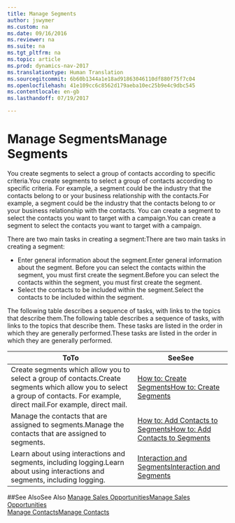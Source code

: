 ```yaml
---
title: Manage Segments
author: jswymer
ms.custom: na
ms.date: 09/16/2016
ms.reviewer: na
ms.suite: na
ms.tgt_pltfrm: na
ms.topic: article
ms.prod: dynamics-nav-2017
ms.translationtype: Human Translation
ms.sourcegitcommit: 6b60b1344a1e18ad91863046110df880f75f7c04
ms.openlocfilehash: 41e109cc6c8562d179aeba10ec25b9e4c9dbc545
ms.contentlocale: en-gb
ms.lasthandoff: 07/19/2017

---
```

# <a name="manage-segments"></a><span data-ttu-id="132b1-102">Manage Segments</span><span class="sxs-lookup"><span data-stu-id="132b1-102">Manage Segments</span></span>
<span data-ttu-id="132b1-103">You create segments to select a group of contacts according to specific criteria.</span><span class="sxs-lookup"><span data-stu-id="132b1-103">You create segments to select a group of contacts according to specific criteria.</span></span> <span data-ttu-id="132b1-104">For example, a segment could be the industry that the contacts belong to or your business relationship with the contacts.</span><span class="sxs-lookup"><span data-stu-id="132b1-104">For example, a segment could be the industry that the contacts belong to or your business relationship with the contacts.</span></span> <span data-ttu-id="132b1-105">You can create a segment to select the contacts you want to target with a campaign.</span><span class="sxs-lookup"><span data-stu-id="132b1-105">You can create a segment to select the contacts you want to target with a campaign.</span></span>

<span data-ttu-id="132b1-106">There are two main tasks in creating a segment:</span><span class="sxs-lookup"><span data-stu-id="132b1-106">There are two main tasks in creating a segment:</span></span>

* <span data-ttu-id="132b1-107">Enter general information about the segment.</span><span class="sxs-lookup"><span data-stu-id="132b1-107">Enter general information about the segment.</span></span> <span data-ttu-id="132b1-108">Before you can select the contacts within the segment, you must first create the segment.</span><span class="sxs-lookup"><span data-stu-id="132b1-108">Before you can select the contacts within the segment, you must first create the segment.</span></span>
* <span data-ttu-id="132b1-109">Select the contacts to be included within the segment.</span><span class="sxs-lookup"><span data-stu-id="132b1-109">Select the contacts to be included within the segment.</span></span>

<span data-ttu-id="132b1-110">The following table describes a sequence of tasks, with links to the topics that describe them.</span><span class="sxs-lookup"><span data-stu-id="132b1-110">The following table describes a sequence of tasks, with links to the topics that describe them.</span></span> <span data-ttu-id="132b1-111">These tasks are listed in the order in which they are generally performed.</span><span class="sxs-lookup"><span data-stu-id="132b1-111">These tasks are listed in the order in which they are generally performed.</span></span>

|<span data-ttu-id="132b1-112">To</span><span class="sxs-lookup"><span data-stu-id="132b1-112">To</span></span> |<span data-ttu-id="132b1-113">See</span><span class="sxs-lookup"><span data-stu-id="132b1-113">See</span></span> |
|---|----|
|<span data-ttu-id="132b1-114">Create segments which allow you to select a group of contacts.</span><span class="sxs-lookup"><span data-stu-id="132b1-114">Create segments which allow you to select a group of contacts.</span></span> <span data-ttu-id="132b1-115">For example, direct mail.</span><span class="sxs-lookup"><span data-stu-id="132b1-115">For example, direct mail.</span></span>|[<span data-ttu-id="132b1-116">How to: Create Segments</span><span class="sxs-lookup"><span data-stu-id="132b1-116">How to: Create Segments</span></span>](marketing-how-create-segment.md)|
|<span data-ttu-id="132b1-117">Manage the contacts that are assigned to segments.</span><span class="sxs-lookup"><span data-stu-id="132b1-117">Manage the contacts that are assigned to segments.</span></span>|[<span data-ttu-id="132b1-118">How to: Add Contacts to Segments</span><span class="sxs-lookup"><span data-stu-id="132b1-118">How to: Add Contacts to Segments</span></span>](marketing-add-contact-segment.md)|
|<span data-ttu-id="132b1-119">Learn about using interactions and segments, including logging.</span><span class="sxs-lookup"><span data-stu-id="132b1-119">Learn about using interactions and segments, including logging.</span></span>|[<span data-ttu-id="132b1-120">Interaction and Segments</span><span class="sxs-lookup"><span data-stu-id="132b1-120">Interaction and Segments</span></span>](marketing-interaction-segments.md)|

##<a name="see-also"></a><span data-ttu-id="132b1-121">See Also</span><span class="sxs-lookup"><span data-stu-id="132b1-121">See Also</span></span>
[<span data-ttu-id="132b1-122">Manage Sales Opportunities</span><span class="sxs-lookup"><span data-stu-id="132b1-122">Manage Sales Opportunities</span></span>](marketing-manage-sales-opportunities.md)  
[<span data-ttu-id="132b1-123">Manage Contacts</span><span class="sxs-lookup"><span data-stu-id="132b1-123">Manage Contacts</span></span>](marketing-contacts.md)

